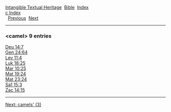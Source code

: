 [Intangible Textual Heritage](../../index)  [Bible](../index) 
[Index](index)   
[c Index](_c_)  
  [Previous](c01860)  [Next](c01862) 

------------------------------------------------------------------------

### &lt;camel&gt; 9 entries

[Deu 14:7](../kjv/deu014.htm#007)  
[Gen 24:64](../kjv/gen024.htm#064)  
[Lev 11:4](../kjv/lev011.htm#004)  
[Luk 18:25](../kjv/luk018.htm#025)  
[Mar 10:25](../kjv/mar010.htm#025)  
[Mat 19:24](../kjv/mat019.htm#024)  
[Mat 23:24](../kjv/mat023.htm#024)  
[Sa1 15:3](../kjv/sa1015.htm#003)  
[Zac 14:15](../kjv/zac014.htm#015)  

------------------------------------------------------------------------

[Next: camels' (3)](c01862)
